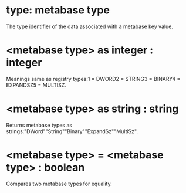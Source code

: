 # type: metabase type

The type identifier of the data associated with a metabase key value.

# &lt;metabase type&gt; as integer : integer

Meanings same as registry types:1 = DWORD2 = STRING3 = BINARY4 = EXPANDSZ5 = MULTISZ.

# &lt;metabase type&gt; as string : string

Returns metabase types as strings:"DWord""String""Binary""ExpandSz""MultiSz".

# &lt;metabase type&gt; = &lt;metabase type&gt; : boolean

Compares two metabase types for equality.
